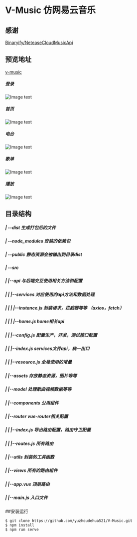 # V-Music 仿网易云音乐

## 感谢
[Binaryify/NeteaseCloudMusicApi](https://github.com/Binaryify/NeteaseCloudMusicApi)


## 预览地址
[v-music](https://www.wujichuanshu.com/)


##### 登录
![Image text](https://github.com/yuzhoudehua521/V-Music/blob/master/showImg/1.jpg)

##### 首页
![Image text](https://github.com/yuzhoudehua521/V-Music/blob/master/showImg/2.jpg)

##### 电台
![Image text](https://github.com/yuzhoudehua521/V-Music/blob/master/showImg/3.jpg)

##### 歌单
![Image text](https://github.com/yuzhoudehua521/V-Music/blob/master/showImg/4.jpg)

##### 播放
![Image text](https://github.com/yuzhoudehua521/V-Music/blob/master/showImg/5.jpg)



## 目录结构
##### | --dist 生成打包后的文件
##### | --node_modules 安装的依赖包
##### | --public 静态资源会被输出到目录dist
##### | --src
##### |   |--api 与后端交互使用相关方法和配置
##### |   |   |--services 对应使用的api方法和数据处理
##### |   |   |   |--instance.js 封装请求，拦截器等等 （axios，fetch）
##### |   |   |   |--home.js home相关api
##### |   |   |--config.js 配置生产，开发，测试接口配置
##### |   |   |--index.js services文件api，统一出口
##### |   |   |--resource.js 全局使用的常量
##### |   |--assets 存放静态资源，图片等等
##### |   |--model 处理歌曲视频数据等等
##### |   |--components 公用组件
##### |   |--router vue-router相关配置
##### |   |   |--index.js 导出路由配置，路由守卫配置
##### |   |   |--routes.js 所有路由
##### |   |--utils 封装的工具函数
##### |   |--views 所有的路由组件
##### |   |--app.vue 顶层路由
##### |   |--main.js 入口文件


##安装运行
```shell
$ git clone https://github.com/yuzhoudehua521/V-Music.git
$ npm install
$ npm run serve
